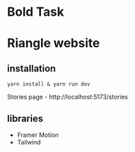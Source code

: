 # Bold Task

# Riangle website

## installation

`yarn install & yarn run dev`

Stories page - http://localhost:5173/stories

## libraries

- Framer Motion
- Tailwind
